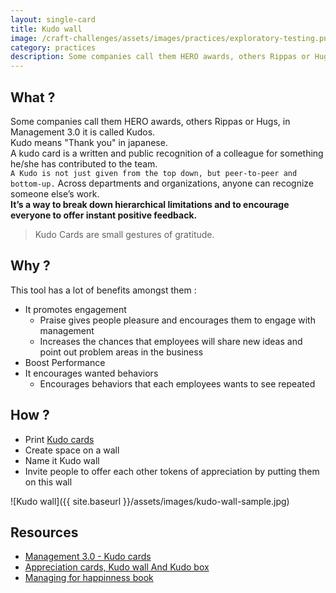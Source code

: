 ```yaml
---
layout: single-card
title: Kudo wall
image: /craft-challenges/assets/images/practices/exploratory-testing.png
category: practices
description: Some companies call them HERO awards, others Rippas or Hugs, in Management 3.0 it is called Kudos. Kudo means "Thank you" in japanese.  
---
```



## What ?
Some companies call them HERO awards, others Rippas or Hugs, in Management 3.0 it is called Kudos.  
Kudo means "Thank you" in japanese.  
A kudo card is a written and public recognition of a colleague for something he/she has contributed to the team.  
`A Kudo is not just given from the top down, but peer-to-peer and bottom-up.` Across departments and organizations, anyone can recognize someone else’s work.  
**It’s a way to break down hierarchical limitations and to encourage everyone to offer instant positive feedback.**

> Kudo Cards are small gestures of gratitude.

## Why ?
This tool has a lot of benefits amongst them :
* It promotes engagement
    * Praise gives people pleasure and encourages them to engage with management
    * Increases the chances that employees will share new ideas and point out problem areas in the business
* Boost Performance
* It encourages wanted behaviors
    * Encourages behaviors that each employees wants to see repeated

## How ?
* Print [Kudo cards](https://1qjpt15fhlq3xjfpm2utibj1-wpengine.netdna-ssl.com/wp-content/uploads/2018/02/Management30-KudoCards-2017-self-print-A4.pdf)
* Create space on a wall
* Name it Kudo wall
* Invite people to offer each other tokens of appreciation by putting them on this wall

![Kudo wall]({{ site.baseurl }}/assets/images/kudo-wall-sample.jpg)

## Resources
* [Management 3.0 - Kudo cards](https://management30.com/product/kudo-cards/)
* [Appreciation cards, Kudo wall And Kudo box](http://www.plays-in-business.com/appreciation-cards-kudo-wall-and-kudo-box/)
* [Managing for happinness book](https://www.amazon.com/Managing-Happiness-Games-Practices-Motivate/dp/1119268680/ref=sr_1_1?ie=UTF8&qid=1534415261&sr=8-1&keywords=managing+for+happiness)
